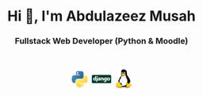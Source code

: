 <h1 align="center">Hi 👋, I'm Abdulazeez Musah</h1>
<h3 align="center">Fullstack Web Developer (Python & Moodle)</h3>
<br>

<p align="center">
  <!-- python -->
    <img src="https://raw.githubusercontent.com/devicons/devicon/master/icons/python/python-original.svg" alt="python" width="40" height="40"/> 
  <!-- django -->
    <img src="https://raw.githubusercontent.com/devicons/devicon/master/icons/django/django-original.svg" alt="django" width="40" height="40"/>
  <!-- linux -->
    <img src="https://raw.githubusercontent.com/devicons/devicon/master/icons/linux/linux-original.svg" alt="linux" width="40" height="40"/>
</p>


